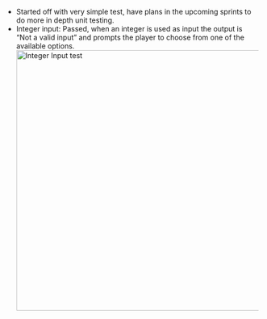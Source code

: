 
 - Started off with very simple test, have plans in the upcoming sprints to do more in depth unit testing. 
 - Integer input: Passed, when an integer is used as input the output is “Not a valid input” and prompts the player to choose from one of the available options. 
   <img width="516" alt="Integer Input test" src="https://github.com/user-attachments/assets/a3188310-cf60-4030-a6aa-75ce28999717" />

